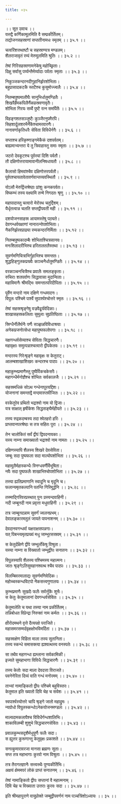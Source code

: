 ```yaml
---
title: ०३५

---
```

।। सूत उवाच ।।  
यत्तद्वै कर्णिकामूलमिति वै सम्प्रकीर्तितम्।  
तद्योजनसहस्राणां सप्ततीनामधः स्मृतम् ।। ३५.१ ।।  
  
चत्वरिंशत्तथाष्टौ च सहस्राण्यत्र मण्डलम्।  
शैलराजावृतं रम्यं मेरुमूलमिति श्रुतिः ।। ३५.२ ।।  
  
तेषां गिरिसहस्राणामनेकेषु महोच्छ्रिताः।  
दिक्षु सर्वासु पर्य्यन्तैर्मर्य्यादाः पर्वताः स्मृताः ।। ३५.३ ।।  
  
निकुञ्जकन्दरनदीगुहानिर्झरशोभिताः।  
बहुप्रासादकटकै स्तटैश्च कुसुमोज्ज्वलैः ।। ३५.४ ।।  
  
नितम्बपुष्पमालौघैः सानुभिर्धातुमण्डितैः ।  
शिखरैर्हेमकपिलैर्नैकप्रस्रवणावृतैः।  
शोभिता गिरयः सर्व्वे पुष्टै रत्न समर्पितैः ।। ३५.५ ।।  
  
विहङ्गशतसञ्जुष्टैः कुञ्जैरनुपमैरपि।  
सिहशार्दूलशरभैर्नैकैश्चामरवारणैः।  
नानावर्णाकृतिधरैः सेविता विविधैर्नगैः ।। ३५.६ ।।  
  
सप्ताश्च हरिकृष्णाङ्गमेकैकं दशपर्वतम्।  
बाह्यमाभ्यन्तरा ये तु त्रिवाहास्तु समाः स्मृताः ।। ३५.७ ।।  
  
जठरो देवकूटश्च पूर्वस्यां दिशि पर्वतौ।  
तौ दक्षिणोत्तरायामावानीलनिषधायतौ ।। ३५.८ ।।  
  
कैलासो हिमवांश्चैव दक्षिणोत्तरपर्वतौ।  
पूर्वपश्चायतावेतावर्णवान्तव्यवस्थितौ ।। ३५.९ ।।  
  
योऽसौ मेरुर्द्विजश्रेष्ठाः प्रांशुः कनकपर्वतः।  
विष्कम्भं तस्य वक्ष्यामि तन्मे निगदतः श्रृणु ।। ३५.१० ।।  
  
महापादास्तु चत्वारो मेरोरथ चतुर्द्दिशम्।  
यैर्धृतत्वान्न चलति सप्तद्वीपवती मही ।। ३५.११ ।।  
  
दशयोजनसाहस्र आयामस्तेषु पठ्यते।  
देवगन्धर्वयक्षाणां नानारत्नोपशोभिताः।  
नैकनिर्झरवप्राढ्या रम्यकन्दरनिर्मिताः ।। ३५.१२ ।।  
  
नितम्बपुष्पकादम्बैः शोभिताश्चित्रसानवः।  
मनःशिलादरीभिश्च हरितालतलैस्तथा ।। ३५.१३ ।।  
  
सुवर्णमणिचित्राभिर्गुहाभिश्च समन्ततः।  
शुद्धहिङ्गुलकप्रख्यैः काञ्चनैर्धातुमण्डितैः ।। ३५.१४ ।।  
  
वरकाञ्चनचित्रैश्च प्रवालैः समलङ्कृताः।  
रुचिराः शतपर्वाणः सिद्धावासा मुदान्विताः।  
महाविमानैः श्रीमद्भिः समन्तात्परिदीपिताः ।। ३५.१५ ।।  
  
पूर्वेण मन्दरो नाम दक्षिणे गन्धमादनः।  
विपुलः पश्चिमे पार्श्वे सुपार्श्वश्चोत्तरे स्मृतः ।। ३५.१६ ।।  
  
तेषां सहस्रश्रृङ्गेषु वज्रवैढूर्यवेदिकाः।  
शाखासहस्रकलिताः सुमूलाः सुप्रतिष्ठिताः ।। ३५.१७ ।।  
  
स्रिग्धैर्नीलैर्घनैः पर्णैः सञ्झन्नविविधाश्रयाः ।  
अनेकप्रजनोत्सेधा महापुष्पफलोपगाः ।। ३५.१८ ।।  
  
यक्षगन्धर्वसेव्याश्च सेविताः सिद्धचारणैः।  
महावृक्षाः समुत्पन्नाश्चत्वारो द्वीपकेतवः ।। ३५.१९ ।।  
  
मन्दरस्य गिरेःश्रृङ्गे महावृक्षः स केतुराट्।  
आलम्बशाखाशिखरः कन्दरश्च पादपः ।। ३५.२० ।।  
  
महाकुम्भप्रमाणैस्तु पुष्पैर्विकचकेसरैः।  
महागन्धैर्मनोज्ञैश्च शोभितः सर्वकालजैः ।। ३५.२१ ।।  
  
सहस्रमधिकं सोऽथ गन्धेनापूरयद्दिशः।  
योजनानां समन्ताद्वै मन्दमारुतवीजितः ।। ३५.२२ ।।  
  
वरकेतुरेव प्रथितो भद्राश्वो नाम यो द्विजाः।  
यत्र साक्षात् हृषीकेशः सिद्धसङ्घैर्महीयते ।। ३५.२३ ।।  
  
तस्य रुद्रकदम्बस्य तदा श्वेतहरो हरिः ।  
प्राप्तवानपरश्रेष्ठः स तत्र सहितः पुरा ।। ३५.२४ ।।  
  
तेन चालोकितं सर्वं द्वीपं द्विपदनायकाः।  
यस्य नाम्ना समाख्यातो भद्राश्वो नाम नामतः ।। ३५.२५ ।।  
  
दक्षिणस्यापि शैलस्य शिखरे देवसेविता।  
जम्बूः सदा पुष्पफला सदा माल्योपशोभिता ।। ३५.२६ ।।  
  
महामूलैर्महास्कन्धैः स्निग्धवर्णैर्विभूषिता।  
नवैः सदा पुष्पफलैः शाखाभिश्चोपशोभिता ।। ३५.२७ ।।  
  
तस्या ह्यतिप्रमाणानि स्वादूनि च मृदूनि च।  
फलान्यमृतकल्पानि पतन्ति गिरिमूर्द्धनि ।। ३५.२८ ।।  
  
तस्माद्गिरिवरप्रस्थात् पुनः प्रस्यन्दवाहिनी।  
नदी जम्बूनदी नाम प्रवृत्ता मधुवाहिनी ।। ३५.२९ ।।  
  
तत्र जाम्बूनदन्नाम सुवर्णं ज्वलनप्रभम्।  
देवालङ्कारमतुलं जायते पापनाशनम् ।। ३५.३० ।।  
  
देवदानवगन्धर्वा यक्षराक्षसपन्नगाः।  
यत् पिबन्त्यमृतप्रख्यं मधु जाम्भूरसस्रवम् ।। ३५.३१ ।।  
  
स केतुर्दक्षिणे द्वीपे जम्भूर्लोकेषु विश्रुता।  
यस्या नाम्ना स विख्यातो जम्भूद्वीपः सनातनः ।। ३५.३२ ।।  
  
विपुलस्यापि शैलस्य पश्चिमस्य महात्मनः।  
जातः श्रृङ्गेऽतिसुमहानश्वत्थ श्चैव पादपः ।। ३५.३३ ।।  
  
विलम्बिवरमालाद्यः सुवर्णमणिवेदिकः।  
महोच्चस्कन्धविटपो नैकसत्त्वगुणालयः ।। ३५.३४ ।।  
  
कुम्भप्रमाणैः सुखदैः फलैः सर्वर्त्तुकैः शुभैः।  
स केतुः केतुमालानां देवगन्धर्वसेवितः ।। ३५.३५ ।।  
  
केतुमालेति च यथा तस्या नाम प्रकीर्तितम्।  
तन्निबोधत विप्रेन्द्रा निरुक्तं नाम कर्मतः ।। ३५.३६ ।।  
  
क्षीरोदमथने वृत्ते दैत्यपक्षे पराजिते।  
महासमरसम्मर्दवृक्षक्षोभविमर्दिता ।। ३५.३७ ।।  
  
सहस्राक्षेण विहिता माला तस्य सुतानिता।  
तस्य स्कन्धे समासक्त्या ह्यश्वत्थस्य वनस्पतेः ।। ३५.३८ ।।  
  
सा तथैव महागन्धा ह्यम्लाना सर्वकामिकी।  
इज्यते सुमहाभागा विविधैः सिद्धचारणैः ।। ३५.३९ ।।  
  
तस्य केतोः सदा माला देवदत्ता विराजते।  
पवनेनेरिता दिव्यं वाति गन्धं मनोरमम् ।। ३५.४० ।।  
  
ताभ्यां नामाङ्कितो द्वीपः पश्चिमे बहुविस्तरः।  
केतुमाल इति ख्यातो दिवि चेह च सर्वशः ।। ३५.४१ ।।  
  
स्वपार्श्वस्योत्तरे चापि श्रृङ्गे जातो महाद्रुमः ।  
न्यग्रोधो विपुलस्कन्धोऽनेकयोजनमण्डलः ।। ३५.४२ ।।  
  
माल्यदामकलापैश्च विविधैर्गन्धशालिभिः।  
शाकाविलम्बी शुशुभे सिद्धचारणसेवितः ।। ३५.४३ ।।  
  
प्रवालकुम्भसदृशैर्मधुपूर्णैः फलैः सदा।  
स ह्युत्तर कुरूणान्तु केतुवृक्षः प्रकाशते ।। ३५.४४ ।।  
  
सनत्कुमारावरजा मानसा ब्रह्मणः सुताः।  
सप्त तत्र महाभागाः कुरवो नाम विश्रुताः ।। ३५.४५ ।।  
  
तत्र तैरागतज्ञानैः सत्त्वस्थैः पुण्यकीर्तिभिः।  
अक्षयं क्षेममपरं लोकं प्राप्तं सनातनम् ।। ३५.४६ ।।  
  
तेषां नामाङ्कितो द्वीपः सप्तानां वै महात्मनाम् ।  
दिवि चेह च विख्याता उत्तराः कुरवः सदा ।। ३५.४७ ।।  
  
इति श्रीमहापुराणे वायुप्रोक्ते जम्बूद्वीपवर्णनं नाम पञ्चत्रिंशोऽध्यायः ।। ३५ ।।